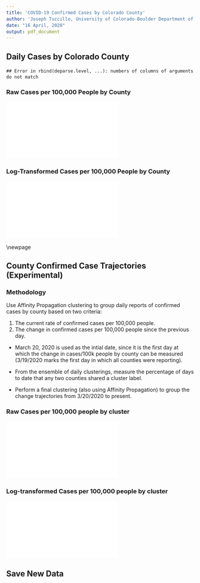 ```yaml
---
title: 'COVID-19 Confirmed Cases by Colorado County'
author: 'Joseph Tuccillo, University of Colorado-Boulder Department of Geography'
date: "16 April, 2020"
output: pdf_document
---
```




## Daily Cases by Colorado County
























```
## Error in rbind(deparse.level, ...): numbers of columns of arguments do not match
```










### Raw Cases per 100,000 People by County

![plot of chunk daily-cases-100k](figs/daily-cases-100k-1.pdf)

### Log-Transformed Cases per 100,000 People by County

![plot of chunk daily-cases-100k-log](figs/daily-cases-100k-log-1.pdf)




\newpage
## County Confirmed Case Trajectories (Experimental)


### Methodology

Use Affinity Propagation clustering to group daily reports of confirmed cases by county based on two criteria:

1. The current rate of confirmed cases per 100,000 people.
2. The change in confirmed cases per 100,000 people since the previous day.

- March 20, 2020 is used as the intial date, since it is the first day at which the change in cases/100k people by county can be measured (3/19/2020 marks the first day in which all counties were reporting).

- From the ensemble of daily clusterings, measure the percentage of days to date that any two counties shared a cluster label.

- Perform a final clustering (also using Affinity Propagation) to group the change trajectories from 3/20/2020 to present.

































### Raw Cases per 100,000 people by cluster

![plot of chunk county-clusters-raw](figs/county-clusters-raw-1.pdf)

### Log-transformed Cases per 100,000 people by cluster

![plot of chunk county-clusters--log](figs/county-clusters--log-1.pdf)

## Save New Data



